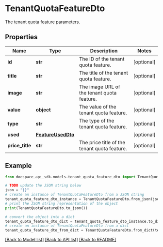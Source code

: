 # TenantQuotaFeatureDto
The tenant quota feature parameters.

## Properties

Name | Type | Description | Notes
------------ | ------------- | ------------- | -------------
**id** | **str** | The ID of the tenant quota feature. | [optional] 
**title** | **str** | The title of the tenant quota feature. | [optional] 
**image** | **str** | The image URL of the tenant quota feature. | [optional] 
**value** | **object** | The value of the tenant quota feature. | [optional] 
**type** | **str** | The type of the tenant quota feature. | [optional] 
**used** | [**FeatureUsedDto**](FeatureUsedDto.md) |  | [optional] 
**price_title** | **str** | The price title of the tenant quota feature. | [optional] 

## Example

```python
from docspace_api_sdk.models.tenant_quota_feature_dto import TenantQuotaFeatureDto

# TODO update the JSON string below
json = "{}"
# create an instance of TenantQuotaFeatureDto from a JSON string
tenant_quota_feature_dto_instance = TenantQuotaFeatureDto.from_json(json)
# print the JSON string representation of the object
print(TenantQuotaFeatureDto.to_json())

# convert the object into a dict
tenant_quota_feature_dto_dict = tenant_quota_feature_dto_instance.to_dict()
# create an instance of TenantQuotaFeatureDto from a dict
tenant_quota_feature_dto_from_dict = TenantQuotaFeatureDto.from_dict(tenant_quota_feature_dto_dict)
```
[[Back to Model list]](../README.md#documentation-for-models) [[Back to API list]](../README.md#documentation-for-api-endpoints) [[Back to README]](../README.md)


